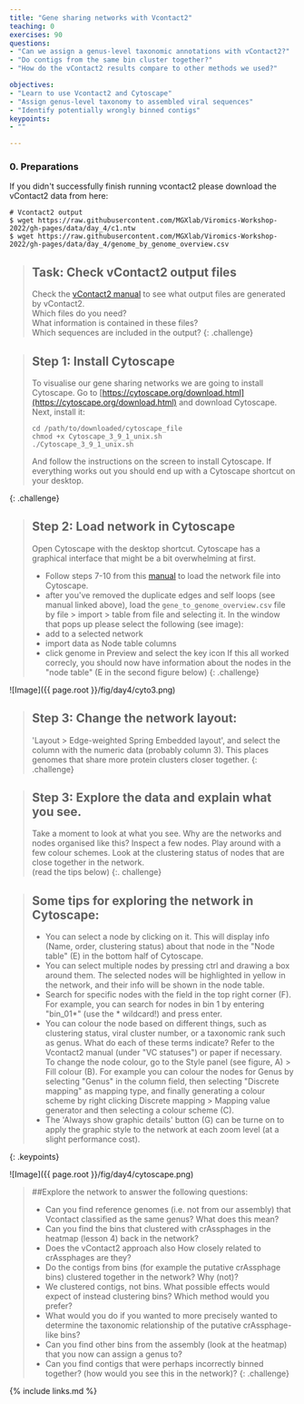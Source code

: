 ```yaml
---
title: "Gene sharing networks with Vcontact2"
teaching: 0
exercises: 90
questions:
- "Can we assign a genus-level taxonomic annotations with vContact2?"
- "Do contigs from the same bin cluster together?"
- "How do the vContact2 results compare to other methods we used?"

objectives:
- "Learn to use Vcontact2 and Cytoscape"
- "Assign genus-level taxonomy to assembled viral sequences"
- "Identify potentially wrongly binned contigs"
keypoints:
- ""

---
```

### 0. Preparations

If you didn't successfully finish running vcontact2 please download the vContact2 data from here:

```
# Vcontact2 output
$ wget https://raw.githubusercontent.com/MGXlab/Viromics-Workshop-2022/gh-pages/data/day_4/c1.ntw
$ wget https://raw.githubusercontent.com/MGXlab/Viromics-Workshop-2022/gh-pages/data/day_4/genome_by_genome_overview.csv
```

> ## Task: Check vContact2 output files
> Check the [vContact2 manual](https://bitbucket.org/MAVERICLab/vcontact2/wiki/Home#output-files) to see
what output files are generated by vContact2.  
Which files do you need?  
What information is contained in these files?  
Which sequences are included in the output?
{: .challenge}


> ## Step 1: Install Cytoscape
> To visualise our gene sharing networks we are going to install Cytoscape.
> Go to [https://cytoscape.org/download.html](https://cytoscape.org/download.html) and download Cytoscape. Next, install it:
>
>```
>cd /path/to/downloaded/cytoscape_file
>chmod +x Cytoscape_3_9_1_unix.sh
>./Cytoscape_3_9_1_unix.sh
>```
>And follow the instructions on the screen to install Cytoscape. If everything works out you should end up with a Cytoscape shortcut on your desktop.
>
{: .challenge}


> ## Step 2: Load network in Cytoscape
> Open Cytoscape with the desktop shortcut. Cytoscape has a graphical interface that might be a bit overwhelming at first.
> - Follow steps 7-10 from this [manual](https://www.protocols.io/view/applying-vcontact-to-viral-sequences-and-visualizi-x5xfq7n) to load the network file into Cytoscape.
> - after you've removed the duplicate edges and self loops (see manual linked above), load the `gene_to_genome_overview.csv` file by file > import > table from file and selecting it. In the window that pops up please select the following (see image):
> - add to a selected network
> - import data as Node table columns
> - click genome in Preview and select the key icon
> If this all worked correcly, you should now have information about the nodes in the "node table" (E in the second figure below)
{: .challenge}

![Image]({{ page.root }}/fig/day4/cyto3.png)

> ## Step 3: Change the network layout:  
> 'Layout > Edge-weighted Spring Embedded layout', and select the column with the numeric data (probably column 3).
> This places genomes that share more protein clusters closer together.
{: .challenge}

> ## Step 3: Explore the data and explain what you see.
> Take a moment to look at what you see. Why are the networks and nodes organised like this?
> Inspect a few nodes. Play around with a few colour schemes. Look at the clustering status of nodes that are close together in the network.  
> (read the tips below)
{:. challenge}


>## Some tips for exploring the network in Cytoscape:
>- You can select a node by clicking on it. This will display info (Name, order, clustering status) about that node in the "Node table" (E) in the bottom half of Cytoscape.
> - You can select multiple nodes by pressing ctrl and drawing a box around them. The selected nodes will be highlighted in yellow in the network, and their info will be shown in the node table.
> - Search for specific nodes with the field in the top right corner (F). For example, you can search for nodes in bin 1 by entering "bin_01*" (use the * wildcard!) and press enter.
> - You can colour the node based on different things, such as clustering status, viral cluster number, or a taxonomic rank such as genus. What do each of these terms indicate? Refer to the Vcontact2 manual (under "VC statuses") or paper if necessary.  
> To change the node colour, go to the Style panel (see figure, A) > Fill colour (B). For example you can colour the nodes for Genus by selecting "Genus" in the column field, then selecting "Discrete mapping" as mapping type, and finally generating a colour scheme by right clicking Discrete mapping > Mapping value generator and then selecting a colour scheme (C).
> - The 'Always show graphic details' button (G) can be turne on to apply the graphic style to the network at each zoom level (at a slight performance cost).
>
{: .keypoints}

![Image]({{ page.root }}/fig/day4/cytoscape.png)



> ##Explore the network to answer the following questions:
> - Can you find reference genomes (i.e. not from our assembly) that Vcontact classified as the same genus? What does this mean?
> - Can you find the bins that clustered with crAssphages in the heatmap (lesson 4) back in the network?
> - Does the vContact2 approach also How closely related to crAssphages are they?
> - Do the contigs from bins (for example the putative crAssphage bins) clustered together in the network? Why (not)?
> - We clustered contigs, not bins. What possible effects would expect of instead clustering bins? Which method would you prefer?  
> - What would you do if you wanted to more precisely wanted to determine the taxonomic relationship of the putative crAssphage-like bins?
> - Can you find other bins from the assembly (look at the heatmap) that you now can assign a genus to?  
> - Can you find contigs that were perhaps incorrectly binned together? (how would you see this in the network)?
{: .challenge}


{% include links.md %}
